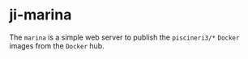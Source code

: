 # ji-marina

The `marina` is a simple web server to publish the `piscineri3/*` `Docker` images from the `Docker` hub.
